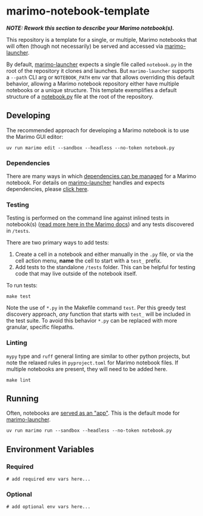 # marimo-notebook-template

**_NOTE: Rework this section to describe your Marimo notebook(s)._**

This repository is a template for a single, or multiple, Marimo notebooks that will often (though not necessarily) be served and accessed via [marimo-launcher](https://github.com/MITLibraries/marimo-launcher).

By default, [marimo-launcher](https://github.com/MITLibraries/marimo-launcher) expects a single file called `notebook.py` in the root of the repository it clones and launches.  But `marimo-launcher` supports a `--path` CLI arg or `NOTEBOOK_PATH` env var that allows overriding this default behavior, allowing a Marimo notebook repository either have multiple notebooks or a unique structure.  This template exemplifies a default structure of a [notebook.py](notebook.py) file at the root of the repository.

## Developing 

The recommended approach for developing a Marimo notebook is to use the Marimo GUI editor:

```shell
uv run marimo edit --sandbox --headless --no-token notebook.py
```

### Dependencies

There are many ways in which [dependencies can be managed](https://docs.marimo.io/guides/package_management/) for a Marimo notebook.  For details on [marimo-launcher](https://github.com/MITLibraries/marimo-launcher) handles and expects dependencies, please [click here](https://github.com/MITLibraries/marimo-launcher?tab=readme-ov-file#notebook-dependencies).

### Testing

Testing is performed on the command line against inlined tests in notebook(s) ([read more here in the Marimo docs](https://docs.marimo.io/guides/testing/pytest/#testing-at-the-command-line)) and any tests discovered in `/tests`.

There are two primary ways to add tests:

1. Create a cell in a notebook and either manually in the `.py` file, or via the cell action menu, **name** the cell to start with a `test_` prefix.
2. Add tests to the standalone `/tests` folder.  This can be helpful for testing code that may live outside of the notebook itself.

To run tests:

```shell
make test
```

Note the use of `*.py` in the Makefile command `test`.  Per this greedy test discovery approach, _any_ function that starts with `test_` will be included in the test suite.  To avoid this behavior `*.py` can be replaced with more granular, specific filepaths.

### Linting

`mypy` type and `ruff` general linting are similar to other python projects, but note the relaxed rules in `pyproject.toml` for Marimo notebook files.  If multiple notebooks are present, they will need to be added here.

```shell
make lint
```

## Running

Often, notebooks are [served as an "app"](https://docs.marimo.io/guides/apps/).  This is the default mode for [marimo-launcher](https://github.com/MITLibraries/marimo-launcher).

```shell
uv run marimo run --sandbox --headless --no-token notebook.py
```

## Environment Variables

### Required

```shell
# add required env vars here...
```

### Optional

```shell
# add optional env vars here...
```